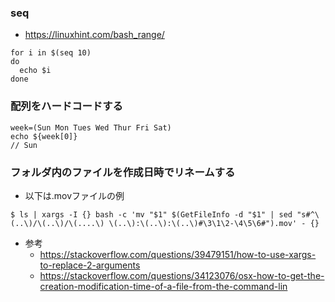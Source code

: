 
### seq

- https://linuxhint.com/bash_range/

```
for i in $(seq 10)
do
  echo $i
done
```

### 配列をハードコードする

```
week=(Sun Mon Tues Wed Thur Fri Sat)
echo ${week[0]}
// Sun
```

### フォルダ内のファイルを作成日時でリネームする

- 以下は.movファイルの例

```
$ ls | xargs -I {} bash -c 'mv "$1" $(GetFileInfo -d "$1" | sed "s#^\(..\)/\(..\)/\(....\) \(..\):\(..\):\(..\)#\3\1\2-\4\5\6#").mov' - {}
```

- 参考
  - https://stackoverflow.com/questions/39479151/how-to-use-xargs-to-replace-2-arguments
  - https://stackoverflow.com/questions/34123076/osx-how-to-get-the-creation-modification-time-of-a-file-from-the-command-lin
